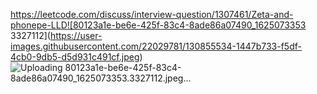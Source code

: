 https://leetcode.com/discuss/interview-question/1307461/Zeta-and-phonepe-LLD![80123a1e-be6e-425f-83c4-8ade86a07490_1625073353 3327112](https://user-images.githubusercontent.com/22029781/130855534-1447b733-f5df-4cb0-9db5-d5d931c491cf.jpeg)![Uploading 80123a1e-be6e-425f-83c4-8ade86a07490_1625073353.3327112.jpeg…]()

